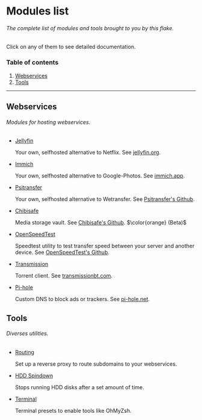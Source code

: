 # Modules list
###### The complete list of modules and tools brought to you by this flake.

Click on any of them to see detailed documentation.

### Table of contents
1. [Webservices](#webservices)
2. [Tools](#tools)

---

## Webservices
###### Modules for hosting webservices.

- [Jellyfin](./perModule/jellyfin.md)

  Your own, selfhosted alternative to Netflix. See [jellyfin.org](https://jellyfin.org/).

- [Immich](./perModule/immich.md)

  Your own, selfhosted alternative to Google-Photos. See [immich.app](https://immich.app/).

- [Psitransfer](./perModule/psitransfer.md)

  Your own, selfhosted alternative to Wetransfer. See [Psitransfer's Github](https://github.com/psi-4ward/psitransfer).

- [Chibisafe](./perModule/chibisafe.md)

  Media storage vault. See [Chibisafe's Github](https://github.com/chibisafe/chibisafe). $\color{orange} (Beta)$

- [OpenSpeedTest](./perModule/openspeedtest.md)

  Speedtest utility to test transfer speed between your server and another device. See [OpenSpeedTest's Github](https://github.com/openspeedtest/Speed-Test).

- [Transmission](./perModule/transmission.md)

  Torrent client. See [transmissionbt.com](https://transmissionbt.com/).

- [Pi-hole](./perModule/pihole.md)

  Custom DNS to block ads or trackers. See [pi-hole.net](https://pi-hole.net/).

## Tools
###### Diverses utilities.

- [Routing](./perModule/routing.md)

  Set up a reverse proxy to route subdomains to your webservices.

- [HDD Spindown](./perModule/hdd-spindown.md)

  Stops running HDD disks after a set amount of time.

- [Terminal](./perModule/terminal.md)

  Terminal presets to enable tools like OhMyZsh.

